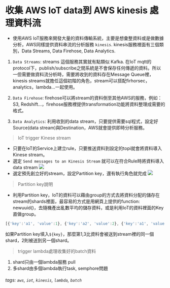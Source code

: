 # 收集 AWS IoT data到 AWS kinesis 處理資料流

- 使用AWS IoT服務來開發大量的資料傳輸系統，主要是想彙整資料或是做數據分析，AWS同樣提供資料串流的分析服務 `kinesis`. kinesis服務裡面有三個類別，Data Streams, Data Firehose, Data Analytics. 
1. `Data Streams`: streams 這個服務其實就有點類似 Kafka. 在IoT mqtt的protocol下，publish/subscribe之間系統是不會保存任何傳遞的資料。所以一但需要做資料流分析時，需要將收到的資料存在Message Queue裡，kinesis streams就擔任這個初階的角色，stream可以搭配firhorsec，analytics，lambda...一起使用。


2. `Data Firehose`: firehose可以將stream的資料倒至其他AWS的服務，例如： S3, Redshift...，firehose服務裡提供transformation功能將資料整理成需要的格式。


3. `Data Analytics`: 利用收到的data stream，只要提供需要sql程式，設定好Source(data stream)與Destination，AWS就會提供即時分析服務。




> IoT trigger Kinese stream
- 只要在IoT的Service上建立rule，只要推送資料到設定的topi就會將資料導入Kinese stream。
- 選定 `Send messages to an Kinesis Stream` 就可以在符合Rule時將資料導入data stream
![](https://i.imgur.com/jYISnxa.png)
- 選定預先創立好的stream，設定Partition key，還有執行角色就完成
![](https://i.imgur.com/nFr6vaZ.png)
> Partition key說明

- 利用Partition key，IoT的資料可以藉由group的方式去將資料分配的儲存在stream的shards裡面，最容易的方式是用網頁上提供的function: newuuid()，去隨機產出亂數平均的儲存資料，或是利用IoT的資料裡面的Key直做group。
```javascript
[{'key':'a1', 'value':1}, {'key':'a2', 'value':2}, {'key':'a1', 'value':3}]
```
如果Partition key填入`${key}`，那麼第1,3比資料會被送到stream裡的同一個shard，2則被送到另一個shard。

> trigger lambda處理收集好的batch資料
1. shard只由一個lambda服務 pull
2. 多shard由多個lambda執行task, semphore問題 
###### tags: `aws`, `iot`, `kinesis`, `lambda`, `batch`

